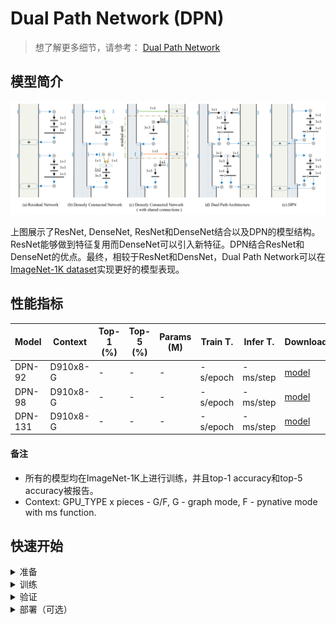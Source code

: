 # Dual Path Network (DPN)
> 想了解更多细节，请参考： [Dual Path Network](https://arxiv.org/abs/1707.01629)

## 模型简介

<div align=center>

![](dpn.png)
</div>

上图展示了ResNet, DenseNet, ResNet和DenseNet结合以及DPN的模型结构。ResNet能够做到特征复用而DenseNet可以引入新特征。DPN结合ResNet和DenseNet的优点。最终，相较于ResNet和DensNet，Dual Path Network可以在 [ImageNet-1K dataset](https://www.image-net.org/download.php)实现更好的模型表现。

## 性能指标

| Model           | Context   |  Top-1 (%)  | Top-5 (%)  |  Params (M)    | Train T. | Infer T. |  Download | Config | Log |
|-----------------|-----------|-------|-------|------------|-------|--------|---|--------|--------------|
| DPN-92 | D910x8-G | -     | -     | -       | -s/epoch | -ms/step | [model]() | [cfg]() | [log]() |
| DPN-98 | D910x8-G | -     | -     | -      | -s/epoch | -ms/step | [model]() | [cfg]() | [log]() |
| DPN-131 | D910x8-G | - | - | - | -s/epoch | -ms/step | [model]() | [cfg]() | [log]() |

#### 备注

- 所有的模型均在ImageNet-1K上进行训练，并且top-1 accuracy和top-5 accuracy被报告。
- Context: GPU_TYPE x pieces - G/F, G - graph mode, F - pynative mode with ms function.  

## 快速开始

<details>
<summary>准备</summary>

#### 安装
请参考mindcv的[安装指示](https://github.com/mindspore-ecosystem/mindcv#installation) in MindCV.

#### 数据集准备
请下载[ImageNet-1K](htps://www.image-net.org/download.php)数据集用于训练和验证。
</details>

<details>
<summary>训练</summary>

- **超参数.** 可复现训练结果的配置设置存放在 `mindcv/configs/dpn`文件夹。例如，为了按照某个配置进行训练，你可以运行:

  ```shell
  # train dpn-131 on 8 GPUs
  mpirun -n 8 python train.py --config path/to/dpn/yaml/file --data_dir /path/to/imagenet
  ```

  注意GPU或者昇腾芯片的数量以及batch size都会影响复现结果。为了最大程度的复现结果，推荐采用相同显卡数量和相同batch size进行训练。

详细的参数可以参考[config.py](../../config.py)。
</details>

<details>
<summary>验证</summary>

- 为了验证模型，你可以使用`validate.py`。 这里有一个例子来验证DPN-131模型的精准度。

  ```shell
  python validate.py --config path/to/dpn/yaml/file --data_dir /path/to/imagenet --ckpt_path /path/to/dpn/file.ckpt
  ```

</details>


<details>
<summary>部署（可选）</summary>

请参考mindcv中的部署教程。 
</details>


